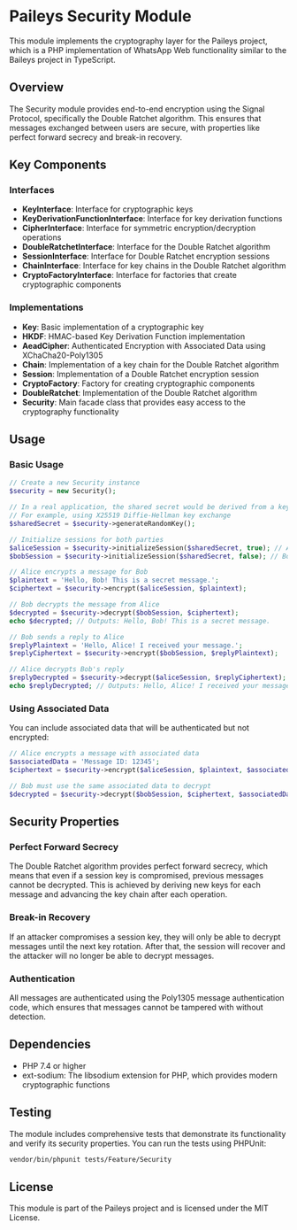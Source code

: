 # Paileys Security Module

This module implements the cryptography layer for the Paileys project, which is a PHP implementation of WhatsApp Web functionality similar to the Baileys project in TypeScript.

## Overview

The Security module provides end-to-end encryption using the Signal Protocol, specifically the Double Ratchet algorithm. This ensures that messages exchanged between users are secure, with properties like perfect forward secrecy and break-in recovery.

## Key Components

### Interfaces

- **KeyInterface**: Interface for cryptographic keys
- **KeyDerivationFunctionInterface**: Interface for key derivation functions
- **CipherInterface**: Interface for symmetric encryption/decryption operations
- **DoubleRatchetInterface**: Interface for the Double Ratchet algorithm
- **SessionInterface**: Interface for Double Ratchet encryption sessions
- **ChainInterface**: Interface for key chains in the Double Ratchet algorithm
- **CryptoFactoryInterface**: Interface for factories that create cryptographic components

### Implementations

- **Key**: Basic implementation of a cryptographic key
- **HKDF**: HMAC-based Key Derivation Function implementation
- **AeadCipher**: Authenticated Encryption with Associated Data using XChaCha20-Poly1305
- **Chain**: Implementation of a key chain for the Double Ratchet algorithm
- **Session**: Implementation of a Double Ratchet encryption session
- **CryptoFactory**: Factory for creating cryptographic components
- **DoubleRatchet**: Implementation of the Double Ratchet algorithm
- **Security**: Main facade class that provides easy access to the cryptography functionality

## Usage

### Basic Usage

```php
// Create a new Security instance
$security = new Security();

// In a real application, the shared secret would be derived from a key exchange
// For example, using X25519 Diffie-Hellman key exchange
$sharedSecret = $security->generateRandomKey();

// Initialize sessions for both parties
$aliceSession = $security->initializeSession($sharedSecret, true); // Alice is the initiator
$bobSession = $security->initializeSession($sharedSecret, false); // Bob is the responder

// Alice encrypts a message for Bob
$plaintext = 'Hello, Bob! This is a secret message.';
$ciphertext = $security->encrypt($aliceSession, $plaintext);

// Bob decrypts the message from Alice
$decrypted = $security->decrypt($bobSession, $ciphertext);
echo $decrypted; // Outputs: Hello, Bob! This is a secret message.

// Bob sends a reply to Alice
$replyPlaintext = 'Hello, Alice! I received your message.';
$replyCiphertext = $security->encrypt($bobSession, $replyPlaintext);

// Alice decrypts Bob's reply
$replyDecrypted = $security->decrypt($aliceSession, $replyCiphertext);
echo $replyDecrypted; // Outputs: Hello, Alice! I received your message.
```

### Using Associated Data

You can include associated data that will be authenticated but not encrypted:

```php
// Alice encrypts a message with associated data
$associatedData = 'Message ID: 12345';
$ciphertext = $security->encrypt($aliceSession, $plaintext, $associatedData);

// Bob must use the same associated data to decrypt
$decrypted = $security->decrypt($bobSession, $ciphertext, $associatedData);
```

## Security Properties

### Perfect Forward Secrecy

The Double Ratchet algorithm provides perfect forward secrecy, which means that even if a session key is compromised, previous messages cannot be decrypted. This is achieved by deriving new keys for each message and advancing the key chain after each operation.

### Break-in Recovery

If an attacker compromises a session key, they will only be able to decrypt messages until the next key rotation. After that, the session will recover and the attacker will no longer be able to decrypt messages.

### Authentication

All messages are authenticated using the Poly1305 message authentication code, which ensures that messages cannot be tampered with without detection.

## Dependencies

- PHP 7.4 or higher
- ext-sodium: The libsodium extension for PHP, which provides modern cryptographic functions

## Testing

The module includes comprehensive tests that demonstrate its functionality and verify its security properties. You can run the tests using PHPUnit:

```bash
vendor/bin/phpunit tests/Feature/Security
```

## License

This module is part of the Paileys project and is licensed under the MIT License.